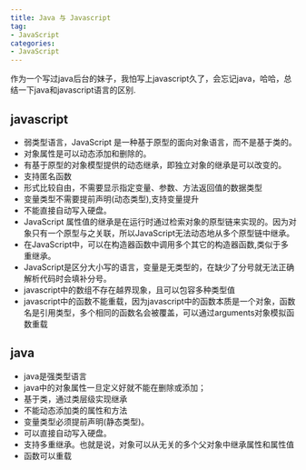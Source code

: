 ```yaml
---
title: Java 与 Javascript
tag:
- JavaScript
categories:
- JavaScript
---
```

作为一个写过java后台的妹子，我怕写上javascript久了，会忘记java，哈哈，总结一下java和javascript语言的区别.
<!--more-->


## javascript

- 弱类型语言，JavaScript 是一种基于原型的面向对象语言，而不是基于类的。
- 对象属性是可以动态添加和删除的。	
- 有基于原型的对象模型提供的动态继承，即独立对象的继承是可以改变的。    
- 支持匿名函数	
- 形式比较自由，不需要显示指定变量、参数、方法返回值的数据类型
- 变量类型不需要提前声明(动态类型),支持变量提升
- 不能直接自动写入硬盘。
- JavaScript 属性值的继承是在运行时通过检索对象的原型链来实现的。因为对象只有一个原型与之关联，所以JavaScript无法动态地从多个原型链中继承。
- 在JavaScript中，可以在构造器函数中调用多个其它的构造器函数,类似于多重继承。
- JavaScript是区分大小写的语言，变量是无类型的，在缺少了分号就无法正确解析代码时会填补分号。
- javascript中的数组不存在越界现象，且可以包容多种类型值
- javascript中的函数不能重载，因为javascript中的函数本质是一个对象，函数名是引用类型，多个相同的函数名会被覆盖，可以通过arguments对象模拟函数重载




## java

- java是强类型语言
- java中的对象属性一旦定义好就不能在删除或添加；
- 基于类，通过类层级实现继承
- 不能动态添加类的属性和方法
- 变量类型必须提前声明(静态类型)。
- 可以直接自动写入硬盘。
- 支持多重继承。也就是说，对象可以从无关的多个父对象中继承属性和属性值
- 函数可以重载




